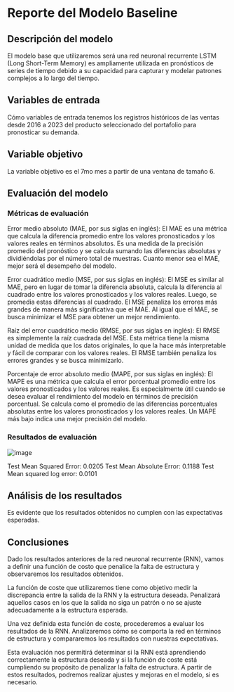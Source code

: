 # Reporte del Modelo Baseline

## Descripción del modelo

El modelo base que utilizaremos será una red neuronal recurrente LSTM (Long Short-Term Memory) es ampliamente utilizada en pronósticos de series de tiempo debido a su capacidad para capturar y modelar patrones complejos a lo largo del tiempo.

## Variables de entrada

Cómo variables de entrada tenemos los registros históricos de las ventas desde 2016 a 2023 del producto seleccionado del portafolio para pronosticar su demanda.

## Variable objetivo

La variable objetivo es el 7mo mes a partir de una ventana de tamaño 6.

## Evaluación del modelo

### Métricas de evaluación

Error medio absoluto (MAE, por sus siglas en inglés): El MAE es una métrica que calcula la diferencia promedio entre los valores pronosticados y los valores reales en términos absolutos. Es una medida de la precisión promedio del pronóstico y se calcula sumando las diferencias absolutas y dividiéndolas por el número total de muestras. Cuanto menor sea el MAE, mejor será el desempeño del modelo.

Error cuadrático medio (MSE, por sus siglas en inglés): El MSE es similar al MAE, pero en lugar de tomar la diferencia absoluta, calcula la diferencia al cuadrado entre los valores pronosticados y los valores reales. Luego, se promedia estas diferencias al cuadrado. El MSE penaliza los errores más grandes de manera más significativa que el MAE. Al igual que el MAE, se busca minimizar el MSE para obtener un mejor rendimiento.

Raíz del error cuadrático medio (RMSE, por sus siglas en inglés): El RMSE es simplemente la raíz cuadrada del MSE. Esta métrica tiene la misma unidad de medida que los datos originales, lo que la hace más interpretable y fácil de comparar con los valores reales. El RMSE también penaliza los errores grandes y se busca minimizarlo.

Porcentaje de error absoluto medio (MAPE, por sus siglas en inglés): El MAPE es una métrica que calcula el error porcentual promedio entre los valores pronosticados y los valores reales. Es especialmente útil cuando se desea evaluar el rendimiento del modelo en términos de precisión porcentual. Se calcula como el promedio de las diferencias porcentuales absolutas entre los valores pronosticados y los valores reales. Un MAPE más bajo indica una mejor precisión del modelo.

### Resultados de evaluación

![image](https://github.com/Ziiredd/Project/assets/116692880/02129236-91a0-4639-a813-d1a5e306814b)

Test Mean Squared Error: 	0.0205
Test Mean Absolute Error: 	0.1188
Test Mean squared log error: 	0.0101

## Análisis de los resultados

Es evidente que los resultados obtenidos no cumplen con las expectativas esperadas.

## Conclusiones

Dado los resultados anteriores de la red neuronal recurrente (RNN), vamos a definir una función de costo que penalice la falta de estructura y observaremos los resultados obtenidos.

La función de coste que utilizaremos tiene como objetivo medir la discrepancia entre la salida de la RNN y la estructura deseada. Penalizará aquellos casos en los que la salida no siga un patrón o no se ajuste adecuadamente a la estructura esperada.

Una vez definida esta función de coste, procederemos a evaluar los resultados de la RNN. Analizaremos cómo se comporta la red en términos de estructura y compararemos los resultados con nuestras expectativas.

Esta evaluación nos permitirá determinar si la RNN está aprendiendo correctamente la estructura deseada y si la función de coste está cumpliendo su propósito de penalizar la falta de estructura. A partir de estos resultados, podremos realizar ajustes y mejoras en el modelo, si es necesario.
